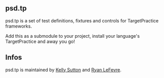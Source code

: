 ## psd.tp

psd.tp is a set of test definitions, fixtures and controls for TargetPractice frameworks.

Add this as a submodule to your project, install your language's TargetPractice and away
you go!

## Infos

psd.tp is maintained by [Kelly Sutton](http://github.com/kellysutton) and [Ryan LeFevre](http://github.com/meltingice).
